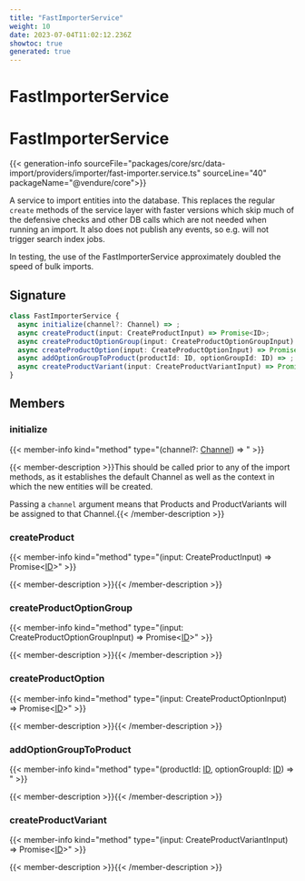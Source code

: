 ```yaml
---
title: "FastImporterService"
weight: 10
date: 2023-07-04T11:02:12.236Z
showtoc: true
generated: true
---
```

<!-- This file was generated from the Vendure source. Do not modify. Instead, re-run the "docs:build" script -->

# FastImporterService
<div class="symbol">


# FastImporterService

{{< generation-info sourceFile="packages/core/src/data-import/providers/importer/fast-importer.service.ts" sourceLine="40" packageName="@vendure/core">}}

A service to import entities into the database. This replaces the regular `create` methods of the service layer with faster
versions which skip much of the defensive checks and other DB calls which are not needed when running an import. It also
does not publish any events, so e.g. will not trigger search index jobs.

In testing, the use of the FastImporterService approximately doubled the speed of bulk imports.

## Signature

```TypeScript
class FastImporterService {
  async initialize(channel?: Channel) => ;
  async createProduct(input: CreateProductInput) => Promise<ID>;
  async createProductOptionGroup(input: CreateProductOptionGroupInput) => Promise<ID>;
  async createProductOption(input: CreateProductOptionInput) => Promise<ID>;
  async addOptionGroupToProduct(productId: ID, optionGroupId: ID) => ;
  async createProductVariant(input: CreateProductVariantInput) => Promise<ID>;
}
```
## Members

### initialize

{{< member-info kind="method" type="(channel?: <a href='/typescript-api/entities/channel#channel'>Channel</a>) => "  >}}

{{< member-description >}}This should be called prior to any of the import methods, as it establishes the
default Channel as well as the context in which the new entities will be created.

Passing a `channel` argument means that Products and ProductVariants will be assigned
to that Channel.{{< /member-description >}}

### createProduct

{{< member-info kind="method" type="(input: CreateProductInput) => Promise&#60;<a href='/typescript-api/common/id#id'>ID</a>&#62;"  >}}

{{< member-description >}}{{< /member-description >}}

### createProductOptionGroup

{{< member-info kind="method" type="(input: CreateProductOptionGroupInput) => Promise&#60;<a href='/typescript-api/common/id#id'>ID</a>&#62;"  >}}

{{< member-description >}}{{< /member-description >}}

### createProductOption

{{< member-info kind="method" type="(input: CreateProductOptionInput) => Promise&#60;<a href='/typescript-api/common/id#id'>ID</a>&#62;"  >}}

{{< member-description >}}{{< /member-description >}}

### addOptionGroupToProduct

{{< member-info kind="method" type="(productId: <a href='/typescript-api/common/id#id'>ID</a>, optionGroupId: <a href='/typescript-api/common/id#id'>ID</a>) => "  >}}

{{< member-description >}}{{< /member-description >}}

### createProductVariant

{{< member-info kind="method" type="(input: CreateProductVariantInput) => Promise&#60;<a href='/typescript-api/common/id#id'>ID</a>&#62;"  >}}

{{< member-description >}}{{< /member-description >}}


</div>
